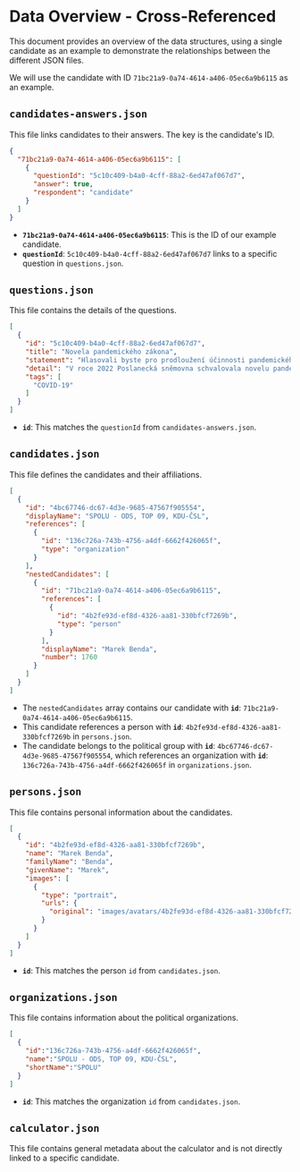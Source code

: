 # Data Overview - Cross-Referenced

This document provides an overview of the data structures, using a single candidate as an example to demonstrate the relationships between the different JSON files.

We will use the candidate with ID `71bc21a9-0a74-4614-a406-05ec6a9b6115` as an example.

## `candidates-answers.json`

This file links candidates to their answers. The key is the candidate's ID.

```json
{
  "71bc21a9-0a74-4614-a406-05ec6a9b6115": [
    {
      "questionId": "5c10c409-b4a0-4cff-88a2-6ed47af067d7",
      "answer": true,
      "respondent": "candidate"
    }
  ]
}
```

-   **`71bc21a9-0a74-4614-a406-05ec6a9b6115`**: This is the ID of our example candidate.
-   **`questionId`**: `5c10c409-b4a0-4cff-88a2-6ed47af067d7` links to a specific question in `questions.json`.

## `questions.json`

This file contains the details of the questions.

```json
[
  {
    "id": "5c10c409-b4a0-4cff-88a2-6ed47af067d7",
    "title": "Novela pandemického zákona",
    "statement": "Hlasovali byste pro prodloužení účinnosti pandemického zákona a rozšíření pravomocí k přijímání proticovidových opatření?",
    "detail": "V roce 2022 Poslanecká sněmovna schvalovala novelu pandemického zákona. Ta prodlužovala platnost zákona do konce listopadu a umožnila úřadům dále nařizovat karantény či izolace i prostřednictvím SMS nebo telefonátu. Novela zároveň dávala rámec pro případná protikoronavirová opatření, například povinnost testování, omezení návštěv či nošení respirátorů.",
    "tags": [
      "COVID-19"
    ]
  }
]
```

-   **`id`**: This matches the `questionId` from `candidates-answers.json`.

## `candidates.json`

This file defines the candidates and their affiliations.

```json
[
  {
    "id": "4bc67746-dc67-4d3e-9685-47567f905554",
    "displayName": "SPOLU - ODS, TOP 09, KDU-ČSL",
    "references": [
      {
        "id": "136c726a-743b-4756-a4df-6662f426065f",
        "type": "organization"
      }
    ],
    "nestedCandidates": [
      {
        "id": "71bc21a9-0a74-4614-a406-05ec6a9b6115",
        "references": [
          {
            "id": "4b2fe93d-ef8d-4326-aa81-330bfcf7269b",
            "type": "person"
          }
        ],
        "displayName": "Marek Benda",
        "number": 1760
      }
    ]
  }
]
```

-   The `nestedCandidates` array contains our candidate with **`id`**: `71bc21a9-0a74-4614-a406-05ec6a9b6115`.
-   This candidate references a person with **`id`**: `4b2fe93d-ef8d-4326-aa81-330bfcf7269b` in `persons.json`.
-   The candidate belongs to the political group with **`id`**: `4bc67746-dc67-4d3e-9685-47567f905554`, which references an organization with **`id`**: `136c726a-743b-4756-a4df-6662f426065f` in `organizations.json`.

## `persons.json`

This file contains personal information about the candidates.

```json
[
  {
    "id": "4b2fe93d-ef8d-4326-aa81-330bfcf7269b",
    "name": "Marek Benda",
    "familyName": "Benda",
    "givenName": "Marek",
    "images": [
      {
        "type": "portrait",
        "urls": {
          "original": "images/avatars/4b2fe93d-ef8d-4326-aa81-330bfcf7269b/i4.jpg"
        }
      }
    ]
  }
]
```

-   **`id`**: This matches the person `id` from `candidates.json`.

## `organizations.json`

This file contains information about the political organizations.

```json
[
  {
    "id":"136c726a-743b-4756-a4df-6662f426065f",
    "name":"SPOLU - ODS, TOP 09, KDU-ČSL",
    "shortName":"SPOLU"
  }
]
```

-   **`id`**: This matches the organization `id` from `candidates.json`.

## `calculator.json`

This file contains general metadata about the calculator and is not directly linked to a specific candidate.
